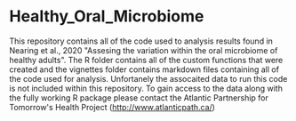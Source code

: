 # Healthy_Oral_Microbiome


This repository contains all of the code used to analysis results found in Nearing et al., 2020 "Assesing the variation within the oral microbiome of healthy adults". The R folder contains all of the custom functions that were created and the vignettes folder contains markdown files containing all of the code used for analysis. Unfortanely the assocaited data to run this code is not included within this repository. To gain access to the data along with the fully working R package please contact the Atlantic Partnership for Tomorrow's Health Project (http://www.atlanticpath.ca/)
